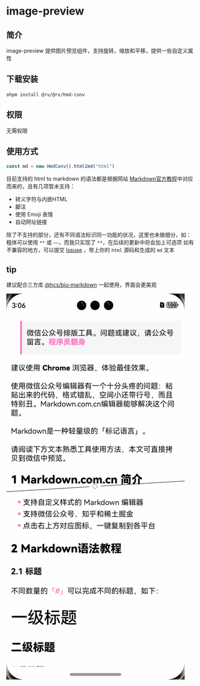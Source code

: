 # image-preview

## 简介

image-preview 提供图片预览组件，支持旋转，缩放和平移，提供一些自定义属性

## 下载安装

`ohpm install @rv/@rv/hmd-conv`

## 权限

无需权限

## 使用方式
```typescript
const md = new HmdConv().html2md("html")
```
目前支持的 html to markdown 的语法都是根据网站 [Markdown官方教程](https://markdown.com.cn/)中对应而来的，且有几项暂未支持：
- 转义字符与内嵌HTML
- 脚注
- 使用 Emoji 表情
- 自动网址链接

除了不支持的部分，还有不同语法标识同一功能的状况，这里也未做细分，如： 粗体可以使用 `**` 或 `——`，而我只实现了 `**`，在后续的更新中将会加上可选项
如有不兼容的地方，可以提交 [Issuse](https://gitee.com/MUYS/hmd-conv/issues) ，带上你的 `html` 源码和生成的 `md` 文本

## tip
建议配合三方库 [@hcs/biu-markdown](https://ohpm.openharmony.cn/#/cn/detail/@hcs%2Fbiu-markdown) 一起使用，界面会更美观


![配合 biu-markdown](.\library\img.png)